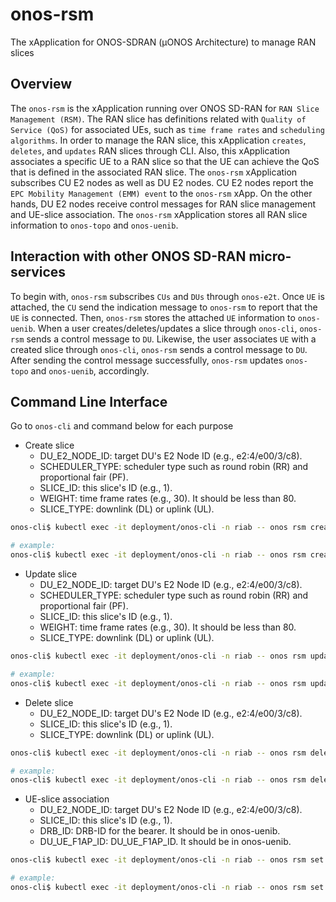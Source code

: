 # onos-rsm
The xApplication for ONOS-SDRAN (µONOS Architecture) to manage RAN slices

## Overview
The `onos-rsm` is the xApplication running over ONOS SD-RAN for `RAN Slice Management (RSM)`.
The RAN slice has definitions related with `Quality of Service (QoS)` for associated UEs, such as `time frame rates` and `scheduling algorithms`.
In order to manage the RAN slice, this xApplication `creates`, `deletes`, and `updates` RAN slices through CLI.
Also, this xApplication associates a specific UE to a RAN slice so that the UE can achieve the QoS that is defined in the associated RAN slice.
The `onos-rsm` xApplication subscribes CU E2 nodes as well as DU E2 nodes.
CU E2 nodes report the `EPC Mobility Management (EMM) event` to the `onos-rsm` xApp.
On the other hands, DU E2 nodes receive control messages for RAN slice management and UE-slice association.
The `onos-rsm` xApplication stores all RAN slice information to `onos-topo` and `onos-uenib`.

## Interaction with other ONOS SD-RAN micro-services
To begin with, `onos-rsm` subscribes `CUs` and `DUs` through `onos-e2t`.
Once `UE` is attached, the `CU` send the indication message to `onos-rsm` to report that the `UE` is connected.
Then, `onos-rsm` stores the attached `UE` information to `onos-uenib`.
When a user creates/deletes/updates a slice through `onos-cli`, `onos-rsm` sends a control message to `DU`.
Likewise, the user associates `UE` with a created slice through `onos-cli`, `onos-rsm` sends a control message to `DU`.
After sending the control message successfully, `onos-rsm` updates `onos-topo` and `onos-uenib`, accordingly.

## Command Line Interface
Go to `onos-cli` and command below for each purpose

* Create slice
  * DU_E2_NODE_ID: target DU's E2 Node ID (e.g., e2:4/e00/3/c8).
  * SCHEDULER_TYPE: scheduler type such as round robin (RR) and proportional fair (PF).
  * SLICE_ID: this slice's ID (e.g., 1).
  * WEIGHT: time frame rates (e.g., 30). It should be less than 80.
  * SLICE_TYPE: downlink (DL) or uplink (UL).

```bash
onos-cli$ kubectl exec -it deployment/onos-cli -n riab -- onos rsm create slice --e2NodeID <DU_E2_NODE_ID> --scheduler <SCHEDULER_TYPE> --sliceID <SLICE_ID> --weight <WEIGHT> --sliceType <SLICE_TYPE>

# example:
onos-cli$ kubectl exec -it deployment/onos-cli -n riab -- onos rsm create slice --e2NodeID e2:4/e00/3/c8 --scheduler RR --sliceID 1 --weight 30 --sliceType DL
```

* Update slice
  * DU_E2_NODE_ID: target DU's E2 Node ID (e.g., e2:4/e00/3/c8).
  * SCHEDULER_TYPE: scheduler type such as round robin (RR) and proportional fair (PF).
  * SLICE_ID: this slice's ID (e.g., 1).
  * WEIGHT: time frame rates (e.g., 30). It should be less than 80.
  * SLICE_TYPE: downlink (DL) or uplink (UL).

```bash
onos-cli$ kubectl exec -it deployment/onos-cli -n riab -- onos rsm update slice --e2NodeID <DU_E2_NODE_ID> --scheduler <SCHEDULER_TYPE> --sliceID <SLICE_ID> --weight <WEIGHT> --sliceType <SLICE_TYPE>

# example:
onos-cli$ kubectl exec -it deployment/onos-cli -n riab -- onos rsm update slice --e2NodeID e2:4/e00/3/c8 --scheduler RR --sliceID 1 --weight 50 --sliceType DL
```

* Delete slice
  * DU_E2_NODE_ID: target DU's E2 Node ID (e.g., e2:4/e00/3/c8).
  * SLICE_ID: this slice's ID (e.g., 1).
  * SLICE_TYPE: downlink (DL) or uplink (UL).

```bash
onos-cli$ kubectl exec -it deployment/onos-cli -n riab -- onos rsm delete slice --e2NodeID <DU_E2_NODE_ID> --sliceID <SLICE_ID> --sliceType <SLICE_TYPE>

# example:
onos-cli$ kubectl exec -it deployment/onos-cli -n riab -- onos rsm delete slice --e2NodeID e2:4/e00/3/c8 --sliceID 1 --sliceType DL
```

* UE-slice association
  * DU_E2_NODE_ID: target DU's E2 Node ID (e.g., e2:4/e00/3/c8).
  * SLICE_ID: this slice's ID (e.g., 1).
  * DRB_ID: DRB-ID for the bearer. It should be in onos-uenib.
  * DU_UE_F1AP_ID: DU_UE_F1AP_ID. It should be in onos-uenib.

```bash
onos-cli$ kubectl exec -it deployment/onos-cli -n riab -- onos rsm set association --dlSliceID <SLICE_ID> --e2NodeID <DU_E2_NODE_ID> --drbID <DRB_ID> --DuUeF1apID <DU_UE_F1AP_ID>

# example:
onos-cli$ kubectl exec -it deployment/onos-cli -n riab -- onos rsm set association --dlSliceID 1 --e2NodeID e2:4/e00/3/c8 --drbID 5 --DuUeF1apID 1240
```